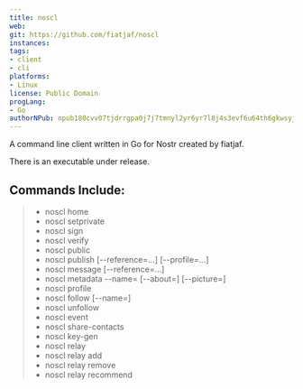```yaml
---
title: noscl
web:
git: https://github.com/fiatjaf/noscl
instances:
tags:
- client
- cli
platforms:
- Linux
license: Public Domain
progLang:
- Go
authorNPub: npub180cvv07tjdrrgpa0j7j7tmnyl2yr6yr7l8j4s3evf6u64th6gkwsyjh6w6
---
```

A command line client written in Go for Nostr created by fiatjaf.

There is an executable under release. 

## Commands Include: 

> - noscl home
> - noscl setprivate <key>
> - noscl sign <event-json>
> - noscl verify <event-json>
> - noscl public
> - noscl publish [--reference=<id>...] [--profile=<id>...] <content>
> - noscl message [--reference=<id>...] <id> <content>
> - noscl metadata --name=<name> [--about=<about>] [--picture=<picture>]
> - noscl profile <key>
> - noscl follow <key> [--name=<name>]
> - noscl unfollow <key>
> - noscl event <id>
> - noscl share-contacts
> - noscl key-gen
> - noscl relay
> - noscl relay add <url>
> - noscl relay remove <url>
> - noscl relay recommend <url>

